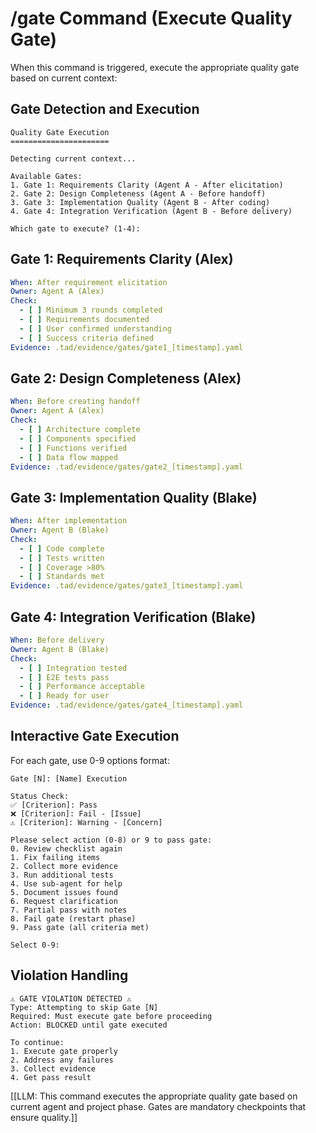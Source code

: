 # /gate Command (Execute Quality Gate)

When this command is triggered, execute the appropriate quality gate based on current context:

## Gate Detection and Execution

```
Quality Gate Execution
======================

Detecting current context...

Available Gates:
1. Gate 1: Requirements Clarity (Agent A - After elicitation)
2. Gate 2: Design Completeness (Agent A - Before handoff)
3. Gate 3: Implementation Quality (Agent B - After coding)
4. Gate 4: Integration Verification (Agent B - Before delivery)

Which gate to execute? (1-4):
```

## Gate 1: Requirements Clarity (Alex)
```yaml
When: After requirement elicitation
Owner: Agent A (Alex)
Check:
  - [ ] Minimum 3 rounds completed
  - [ ] Requirements documented
  - [ ] User confirmed understanding
  - [ ] Success criteria defined
Evidence: .tad/evidence/gates/gate1_[timestamp].yaml
```

## Gate 2: Design Completeness (Alex)
```yaml
When: Before creating handoff
Owner: Agent A (Alex)
Check:
  - [ ] Architecture complete
  - [ ] Components specified
  - [ ] Functions verified
  - [ ] Data flow mapped
Evidence: .tad/evidence/gates/gate2_[timestamp].yaml
```

## Gate 3: Implementation Quality (Blake)
```yaml
When: After implementation
Owner: Agent B (Blake)
Check:
  - [ ] Code complete
  - [ ] Tests written
  - [ ] Coverage >80%
  - [ ] Standards met
Evidence: .tad/evidence/gates/gate3_[timestamp].yaml
```

## Gate 4: Integration Verification (Blake)
```yaml
When: Before delivery
Owner: Agent B (Blake)
Check:
  - [ ] Integration tested
  - [ ] E2E tests pass
  - [ ] Performance acceptable
  - [ ] Ready for user
Evidence: .tad/evidence/gates/gate4_[timestamp].yaml
```

## Interactive Gate Execution

For each gate, use 0-9 options format:

```
Gate [N]: [Name] Execution

Status Check:
✅ [Criterion]: Pass
❌ [Criterion]: Fail - [Issue]
⚠️ [Criterion]: Warning - [Concern]

Please select action (0-8) or 9 to pass gate:
0. Review checklist again
1. Fix failing items
2. Collect more evidence
3. Run additional tests
4. Use sub-agent for help
5. Document issues found
6. Request clarification
7. Partial pass with notes
8. Fail gate (restart phase)
9. Pass gate (all criteria met)

Select 0-9:
```

## Violation Handling

```
⚠️ GATE VIOLATION DETECTED ⚠️
Type: Attempting to skip Gate [N]
Required: Must execute gate before proceeding
Action: BLOCKED until gate executed

To continue:
1. Execute gate properly
2. Address any failures
3. Collect evidence
4. Get pass result
```

[[LLM: This command executes the appropriate quality gate based on current agent and project phase. Gates are mandatory checkpoints that ensure quality.]]